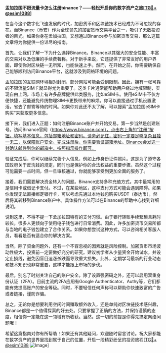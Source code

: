 **孟加拉国不限流量卡怎么注册binance？——轻松开启你的数字资产之旅[[TG💪+ @esim1088](https://t.me/s/esim1088)]**

在当今这个数字化飞速发展的时代，加密货币和区块链技术已经成为不可忽视的存在。而Binance（币安）作为全球领先的加密货币交易平台之一，吸引了无数投资者的目光。如果你身在孟加拉国，又想通过Binance参与加密货币交易，那么这篇文章将为你提供一份详尽的指南。

首先，让我们了解一下为什么选择Binance。Binance以其强大的安全性能、丰富的交易对以及低廉的手续费著称。对于新手来说，它还提供了非常友好的用户界面，即使你对区块链一无所知，也能快速上手。然而，在开始之前，你需要确保自己能够顺利访问Binance平台，这就涉及到网络环境的问题。

孟加拉国的互联网环境相对封闭，部分网站可能会受到限制。因此，拥有一张可靠的不限流量SIM卡就显得尤为重要了。这类卡片通常能帮助用户绕过地域限制，实现自由上网。市场上有许多品牌提供此类服务，比如eSIM卡。使用eSIM卡不仅方便快捷，还能避免传统物理SIM卡更换带来的麻烦。你可以直接通过手机设置激活，省去了邮寄等待的时间。如果你对此还不太了解，可以搜索“孟加拉国eSIM卡购买”来获取更多信息。

接下来，我们进入正题：如何注册Binance账户并开始交易。第一步当然是创建账号。访问Binance官网（https://www.binance.com），点击右上角的“注册”按钮。填写基本信息，包括邮箱地址和密码。请务必记住，密码一定要足够复杂且独一无二，以保障账户安全。完成注册后，你需要验证邮箱地址。Binance会发送一封确认邮件到你的邮箱中，按照指示操作即可。

验证完成后，你可以继续完善个人信息，例如上传身份证件照片。这是为了遵守各国政府关于反洗钱的规定，同时也是保护你的合法权益的重要步骤。虽然这个过程可能需要一点时间，但一旦审核通过，你就能够享受到更加全面的服务了。

接着，我们需要解决资金转入的问题。Binance支持多种充值方式，其中最常用的是信用卡或借记卡支付。不过，在某些地区，这种支付方式可能会遇到障碍。如果你发现无法直接绑定银行卡，可以考虑先通过本地钱包购买USDT（泰达币），然后将其转移到Binance账户中。具体操作方法可以在Binance的帮助中心找到详细说明。

说到这里，不得不提一下孟加拉国特有的支付习惯。由于银行转账手续繁琐且耗时较长，很多人更倾向于使用电子钱包进行日常消费。因此，许多加密货币交易所都与当地的电子钱包建立了合作关系。如果你想尝试这种方式，可以咨询相关客服人员，看看是否有适合你的解决方案。

当然，除了资金问题外，还有一个不容忽视的因素就是风险控制。加密货币市场波动性极大，投资前一定要做好充分的研究。建议初学者从少量资金开始试水，并设定止损线，避免因盲目追涨杀跌而导致重大损失。此外，定期学习最新的行业动态和技术知识也非常重要，这样才能跟上市场的步伐。

最后，别忘了时刻关注自己的账户安全。除了设置强密码之外，还可以启用双重身份认证（2FA）。目前主流的2FA应用有Google Authenticator、Authy等，它们都能有效提高账户的安全等级。同时，不要轻信任何声称可以帮助你快速致富的广告或者链接，谨防诈骗。

总之，无论你是想要利用空闲时间赚取额外收入，还是单纯对区块链技术感兴趣，Binance都是一个值得探索的好去处。只要掌握了正确的方法，并保持谨慎的态度，相信你一定能在这一领域有所收获。当然，这一切的前提是你得先搞定网络问题哦！

希望这篇指南对你有所帮助！如果还有其他疑问，欢迎随时留言讨论。祝大家都能在数字资产的世界里找到属于自己的位置，开启一段精彩纷呈的投资旅程[[TG💪+ @esim1088](https://t.me/s/esim1088) ![Image](https://i.postimg.cc/4NQfJmqS/Snipaste-2025-05-13-00-14-12.png)]